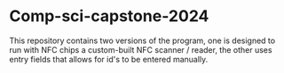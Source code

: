 # Comp-sci-capstone-2024
This repository contains two versions of the program, one is designed to run with NFC chips a custom-built NFC scanner / reader, the other uses entry fields that allows for id's to be entered manually.
